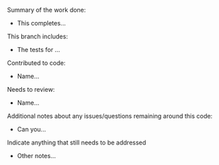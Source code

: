 Summary of the work done:

- This completes...

This branch includes:

- The tests for ...

Contributed to code:

- Name...

Needs to review:

- Name...

Additional notes about any issues/questions remaining around this code:

- Can you...

Indicate anything that still needs to be addressed

- Other notes...
